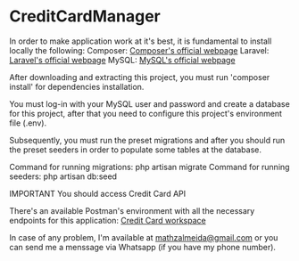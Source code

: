 # CreditCardManager

In order to make application work at it's best, it is fundamental to install locally the following:
Composer: [Composer's official webpage](https://getcomposer.org/download/)
Laravel: [Laravel's official webpage](https://laravel.com/docs/9.x/installation)
MySQL: [MySQL's official webpage](https://dev.mysql.com/doc/mysql-installation-excerpt/8.0/en/general-installation-issues.html)

After downloading and extracting this project, you must run 'composer install' for dependencies installation.

You must log-in with your MySQL user and password and create a database for this project, after that you need to configure this project's environment file (.env).

Subsequently, you must run the preset migrations and after you should run the preset seeders in order to populate some tables at the database.

Command for running migrations: php artisan migrate
Command for running seeders: php artisan db:seed

IMPORTANT
You should access Credit Card API

There's an available Postman's environment with all the necessary endpoints for this application: [Credit Card workspace](https://app.getpostman.com/join-team?invite_code=26e49ce5df57174fc470524587a3d182&target_code=a9f10dc5fbec678d5488e809eeab1147)

In case of any problem, I'm available at mathzalmeida@gmail.com or you can send me a menssage via Whatsapp (if you have my phone number).